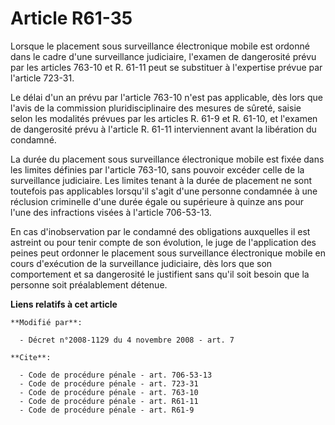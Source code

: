 # Article R61-35

Lorsque le placement sous surveillance électronique mobile est ordonné dans le cadre d'une surveillance judiciaire, l'examen
de dangerosité prévu par les articles 763-10 et R. 61-11 peut se substituer à l'expertise prévue par l'article 723-31. 

Le délai d'un an prévu par l'article 763-10 n'est pas applicable, dès lors que l'avis de la commission pluridisciplinaire des
mesures de sûreté, saisie selon les modalités prévues par les articles R. 61-9 et R. 61-10, et l'examen de dangerosité prévu
à l'article R. 61-11 interviennent avant la libération du condamné. 

La durée du placement sous surveillance électronique mobile est fixée dans les limites définies par l'article 763-10, sans
pouvoir excéder celle de la surveillance judiciaire. Les limites tenant à la durée de placement ne sont toutefois pas
applicables lorsqu'il s'agit d'une personne condamnée à une réclusion criminelle d'une durée égale ou supérieure à quinze ans
pour l'une des infractions visées à l'article 706-53-13. 

En cas d'inobservation par le condamné des obligations auxquelles il est astreint ou pour tenir compte de son évolution, le
juge de l'application des peines peut ordonner le placement sous surveillance électronique mobile en cours d'exécution de la
surveillance judiciaire, dès lors que son comportement et sa dangerosité le justifient sans qu'il soit besoin que la personne
soit préalablement détenue.

**Liens relatifs à cet article**

	**Modifié par**:

	  - Décret n°2008-1129 du 4 novembre 2008 - art. 7

	**Cite**:

	  - Code de procédure pénale - art. 706-53-13
	  - Code de procédure pénale - art. 723-31
	  - Code de procédure pénale - art. 763-10
	  - Code de procédure pénale - art. R61-11
	  - Code de procédure pénale - art. R61-9
